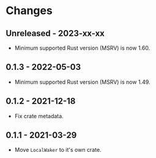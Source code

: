 # Changes

## Unreleased - 2023-xx-xx

- Minimum supported Rust version (MSRV) is now 1.60.

## 0.1.3 - 2022-05-03

- Minimum supported Rust version (MSRV) is now 1.49.

## 0.1.2 - 2021-12-18

- Fix crate metadata.

## 0.1.1 - 2021-03-29

- Move `LocalWaker` to it's own crate.
